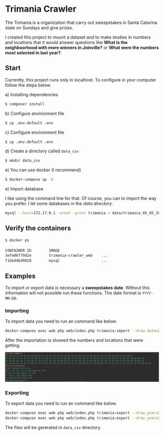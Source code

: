 # Trimania Crawler

The Trimania is a organization that carry out sweepstakes in Santa Catarina state on Sundays and give prizes. 

I created this project to mount a dataset and to make studies in numbers and locations that it would answer questions like **What is the neighboorhood with more winners in Joinville?** or **What were the numbers most selected in last year?**.

## Start

Currently, this project runs only in localhost. To configure in your computer follow the steps below. 

a) Installing dependencies

```bash
$ composer install
```

b) Configure environment file

```bash
$ cp .env.default .env
```

c) Configure environment file

```bash
$ cp .env.default .env
```

d) Create a directory called `data_csv`

```bash
$ mkdir data_csv
```

e) You can use docker (I recommend)

```bash
$ docker-compose up -d
```

e) Import database

I like using the command line for that. Of course, you can to import the way you prefer. I let some databases in the *data directory*. 


```bash
mysql --host=172.17.0.1 -uroot -proot trimania < data/trimania_05_05_2018.sql
```

## Verify the containers

```bash
$ docker ps

CONTAINER ID        IMAGE
3efe06f79d2e        trimania-crawler_web    ...     
f1bbddbd9820        mysql                   ...
```

## Examples

To import or export data is necessary a __sweepstakes date__. Without this information will not possible run these functions. The date format is ```YYYY-MM-DD```.  

### Importing

To import data you need to run an command like below.
```bash
docker-compose exec web php web/index.php trimania:import --draw_date=2020-02-02
```
After the importation is showed the numbers and locations that were getting.

![Data Imported](imported.png)

### Exporting

To export data you need to run an command like below.

```bash
docker-compose exec web php web/index.php trimania:export --draw_year=2020  --type=numbers
docker-compose exec web php web/index.php trimania:export --draw_year=2020  --type=locations
```

The files will be gererated in `data_csv` directory.